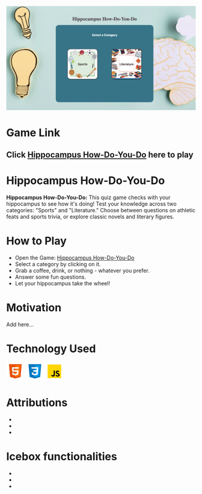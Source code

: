 ![Hippocampus How Do You Do](hippo-how-do-you-do.png) 


# **Game Link**
## Click [Hippocampus How-Do-You-Do](https://techbyadi.github.io/hippocampus-how-do-you-do/) here to play ##

# **Hippocampus How-Do-You-Do**

__Hippocampus How-Do-You-Do:__ This quiz game checks with your hippocampus to see how it's doing! Test your knowledge across two categories: "Sports" and "Literature." Choose between questions on athletic feats and sports trivia, or explore classic novels and literary figures. 


# **How to Play**

* Open the Game: [Hippocampus How-Do-You-Do](https://techbyadi.github.io/hippocampus-how-do-you-do/)
* Select a category by clicking on it.
* Grab a coffee, drink, or nothing - whatever you prefer.
* Answer some fun questions.
* Let your hippocampus take the wheel!


# Motivation

Add here...


# Technology Used 

![html](html.png) 
![css](css.png)
![js](java-script.png)


# Attributions

*
*
* 

# Icebox functionalities

* 
*
*

